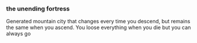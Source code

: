 ### the unending fortress 

Generated mountain city that changes every time you descend, but remains the same when you ascend. You loose everything when you die but you can always go